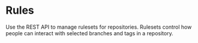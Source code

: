 # Rules

Use the REST API to manage rulesets for repositories. Rulesets control how people can interact with selected branches and tags in a repository.
